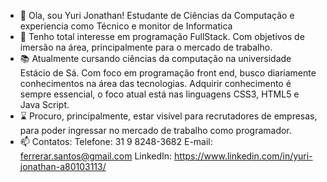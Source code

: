 - 👋 Ola, sou Yuri Jonathan! Estudante de Ciências da Computação e experiencia como Técnico e monitor de Informatica
- 👀 Tenho total interesse em programação FullStack. Com objetivos de imersão na área, principalmente para o mercado de trabalho.
- 📚 Atualmente cursando ciências da computação na universidade Estácio de Sá. Com foco em programação front end, busco diariamente conhecimentos na área das tecnologias. Adquirir conhecimento é sempre essencial, o foco atual está nas linguagens CSS3, HTML5 e Java Script.
- ⌛ Procuro, principalmente, estar visível para recrutadores de empresas, para poder ingressar no mercado de trabalho como programador.
- 📫 Contatos:
              Telefone: 31 9 8248-3682
              E-mail: ferrerar.santos@gmail.com
              LinkedIn: https://www.linkedin.com/in/yuri-jonathan-a80103113/
<!---
Yurisax/Yurisax is a ✨ special ✨ repository because its `README.md` (this file) appears on your GitHub profile.
You can click the Preview link to take a look at your changes.
--->
